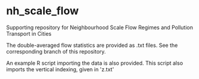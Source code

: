 # nh_scale_flow
Supporting repository for Neighbourhood Scale Flow Regimes and Pollution Transport in Cities

The double-averaged flow statistics are provided as .txt files. See the corresponding branch of this repository.

An example R script importing the data is also provided. This script also imports the vertical indexing, given in 'z.txt'
